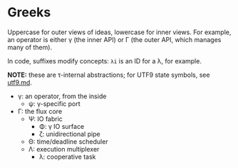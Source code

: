 # Greeks
Uppercase for outer views of ideas, lowercase for inner views. For example, an operator is either γ (the inner API) or Γ (the outer API, which manages many of them).

In code, suffixes modify concepts: `λi` is an ID for a λ, for example.

**NOTE:** these are τ-internal abstractions; for UTF9 state symbols, see [utf9.md](utf9.md).

+ γ: an operator, from the inside
  + ψ: γ-specific port
+ Γ: the flux core
  + Ψ: IO fabric
    + Φ: γ IO surface
    + ζ: unidirectional pipe
  + Θ: time/deadline scheduler
  + Λ: execution multiplexer
    + λ: cooperative task
